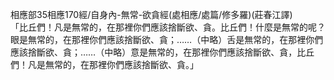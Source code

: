 相應部35相應170經/自身內-無常-欲貪經(處相應/處篇/修多羅)(莊春江譯)  
「比丘們！凡是無常的，在那裡你們應該捨斷欲、貪。比丘們！什麼是無常的呢？眼是無常的，在那裡你們應該捨斷欲、貪；……（中略）舌是無常的，在那裡你們應該捨斷欲、貪；……（中略）意是無常的，在那裡你們應該捨斷欲、貪，比丘們！凡是無常的，在那裡你們應該捨斷欲、貪。」  
  
  

